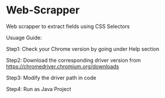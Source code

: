 # Web-Scrapper


Web scrapper to extract fields using CSS Selectors


Usuage Guide:

Step1: Check your Chrome version by going under Help section

Step2: Download the corresponding driver version from https://chromedriver.chromium.org/downloads

Step3: Modify the driver path in code 

Step4: Run as Java Project
